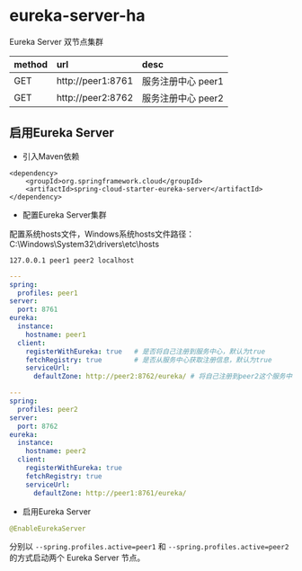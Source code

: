 # eureka-server-ha
 Eureka Server 双节点集群  

| method | url | desc |  
| :--- |:---|:---|   
| GET | http://peer1:8761 | 服务注册中心 peer1 |  
| GET | http://peer2:8762 | 服务注册中心 peer2 |  


## 启用Eureka Server  
* 引入Maven依赖  

``` maven
<dependency>
	<groupId>org.springframework.cloud</groupId>
	<artifactId>spring-cloud-starter-eureka-server</artifactId>
</dependency>
```

* 配置Eureka Server集群    

配置系统hosts文件，Windows系统hosts文件路径：C:\Windows\System32\drivers\etc\hosts  
```
127.0.0.1 peer1 peer2 localhost
```

``` yml
---
spring:
  profiles: peer1
server:
  port: 8761
eureka:
  instance:
    hostname: peer1
  client:
    registerWithEureka: true   # 是否将自己注册到服务中心，默认为true
    fetchRegistry: true        # 是否从服务中心获取注册信息，默认为true
    serviceUrl:
      defaultZone: http://peer2:8762/eureka/ # 将自己注册到peer2这个服务中心上去

---
spring:
  profiles: peer2
server:
  port: 8762
eureka:
  instance:
    hostname: peer2
  client:
    registerWithEureka: true
    fetchRegistry: true
    serviceUrl:
      defaultZone: http://peer1:8761/eureka/
```

* 启用Eureka Server  

``` java
@EnableEurekaServer
```

分别以 `--spring.profiles.active=peer1` 和  `--spring.profiles.active=peer2` 的方式启动两个 Eureka Server 节点。
